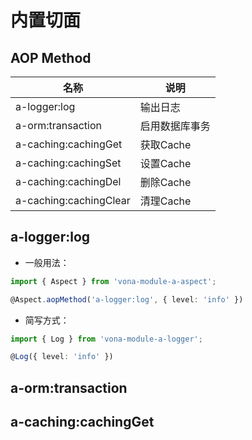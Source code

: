 # 内置切面

## AOP Method

|名称|说明|
|--|--|
|a-logger:log|输出日志|
|a-orm:transaction|启用数据库事务|
|a-caching:cachingGet|获取Cache|
|a-caching:cachingSet|设置Cache|
|a-caching:cachingDel|删除Cache|
|a-caching:cachingClear|清理Cache|

## a-logger:log

* 一般用法：

``` typescript
import { Aspect } from 'vona-module-a-aspect';

@Aspect.aopMethod('a-logger:log', { level: 'info' })
```

* 简写方式：

``` typescript
import { Log } from 'vona-module-a-logger';

@Log({ level: 'info' })
```

## a-orm:transaction

## a-caching:cachingGet
